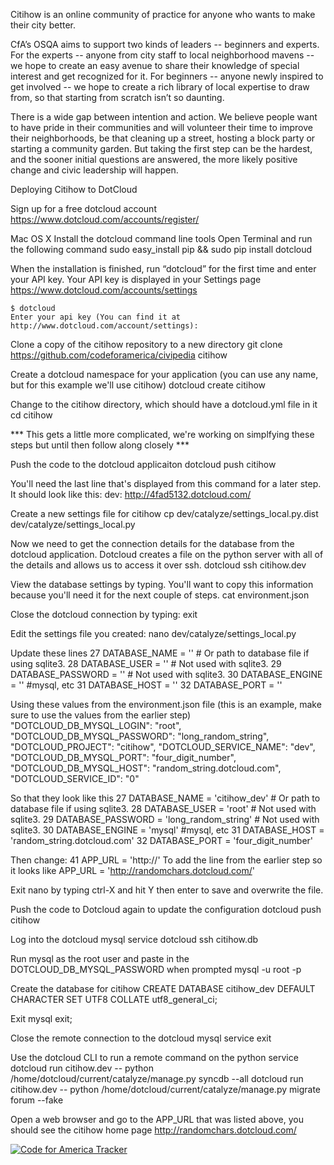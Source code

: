 Citihow is an online community of practice for anyone who wants to make their city better. 

CfA’s OSQA aims to support two kinds of leaders -- beginners and
experts. For the experts -- anyone from city staff to local neighborhood
mavens -- we hope to create an easy avenue to share their knowledge of
special interest and get recognized for it. For beginners -- anyone
newly inspired to get involved -- we hope to create a rich library of
local expertise to draw from, so that starting from scratch isn’t so
daunting.

There is a wide gap between intention and action. We believe people want
to have pride in their communities and will volunteer their time to
improve their neighborhoods, be that cleaning up a street, hosting a
block party or starting a community garden. But taking the first step
can be the hardest, and the sooner initial questions are answered, the
more likely positive change and civic leadership will happen. 

Deploying Citihow to DotCloud

Sign up for a free dotcloud account
    https://www.dotcloud.com/accounts/register/

Mac OS X
Install the dotcloud command line tools
Open Terminal and run the following command
    sudo easy_install pip && sudo pip install dotcloud

When the installation is finished, run “dotcloud” for the first time and enter your API key.
Your API key is displayed in your Settings page
https://www.dotcloud.com/accounts/settings

    $ dotcloud
    Enter your api key (You can find it at http://www.dotcloud.com/account/settings): 

Clone a copy of the citihow repository to a new directory
    git clone https://github.com/codeforamerica/civipedia citihow

Create a dotcloud namespace for your application (you can use any name,
but for this example we'll use citihow)
    dotcloud create citihow

Change to the citihow directory, which should have a dotcloud.yml file
in it
    cd citihow

*** This gets a little more complicated, we're working on simplfying
these steps but until then follow along closely ***

Push the code to the dotcloud applicaiton
    dotcloud push citihow

You'll need the last line that's displayed from this command for a later
step. It should look like this:
dev: http://4fad5132.dotcloud.com/

Create a new settings file for citihow
    cp dev/catalyze/settings_local.py.dist dev/catalyze/settings_local.py

Now we need to get the connection details for the database from the
dotcloud application. Dotcloud creates a file on the python server with
all of the details and allows us to access it over ssh.
    dotcloud ssh citihow.dev

View the database settings by typing. You'll want to copy this
information because you'll need it for the next couple of steps.
    cat environment.json

Close the dotcloud connection by typing:
    exit

Edit the settings file you created:
    nano dev/catalyze/settings_local.py

Update these lines
    27 DATABASE_NAME = ''             # Or path to database file if using sqlite3.
    28 DATABASE_USER = ''               # Not used with sqlite3.
    29 DATABASE_PASSWORD = ''               # Not used with sqlite3.
    30 DATABASE_ENGINE = ''  #mysql, etc
    31 DATABASE_HOST = ''
    32 DATABASE_PORT = ''

Using these values from the environment.json file (this is an example,
make sure to use the values from the earlier step)
    "DOTCLOUD_DB_MYSQL_LOGIN": "root", 
    "DOTCLOUD_DB_MYSQL_PASSWORD": "long_random_string", 
    "DOTCLOUD_PROJECT": "citihow", 
    "DOTCLOUD_SERVICE_NAME": "dev", 
    "DOTCLOUD_DB_MYSQL_PORT": "four_digit_number", 
    "DOTCLOUD_DB_MYSQL_HOST": "random_string.dotcloud.com", 
    "DOTCLOUD_SERVICE_ID": "0"

So that they look like this
    27 DATABASE_NAME = 'citihow_dev'             # Or path to database file if using sqlite3.
    28 DATABASE_USER = 'root'               # Not used with sqlite3.
    29 DATABASE_PASSWORD = 'long_random_string'               # Not used with sqlite3.
    30 DATABASE_ENGINE = 'mysql'  #mysql, etc
    31 DATABASE_HOST = 'random_string.dotcloud.com'
    32 DATABASE_PORT = 'four_digit_number'

Then change:
    41 APP_URL = 'http://'
To add the line from the earlier step so it looks like
    APP_URL = 'http://randomchars.dotcloud.com/'

Exit nano by typing ctrl-X and hit Y then enter to save and overwrite
the file.

Push the code to Dotcloud again to update the configuration
    dotcloud push citihow

Log into the dotcloud mysql service
    dotcloud ssh citihow.db

Run mysql as the root user and paste in the DOTCLOUD_DB_MYSQL_PASSWORD
when prompted
    mysql -u root -p

Create the database for citihow
    CREATE DATABASE citihow_dev DEFAULT CHARACTER SET UTF8 COLLATE utf8_general_ci;

Exit mysql
    exit;

Close the remote connection to the dotcloud mysql service
    exit

Use the dotcloud CLI to run a remote command on the python service
    dotcloud run citihow.dev -- python /home/dotcloud/current/catalyze/manage.py syncdb --all
    dotcloud run citihow.dev -- python /home/dotcloud/current/catalyze/manage.py migrate forum --fake

Open a web browser and go to the APP_URL that was listed above, you
should see the citihow home page
http://randomchars.dotcloud.com/


[![Code for America Tracker](http://stats.codeforamerica.org/codeforamerica/civipedia.png)](http://stats.codeforamerica.org/projects/civipedia)
